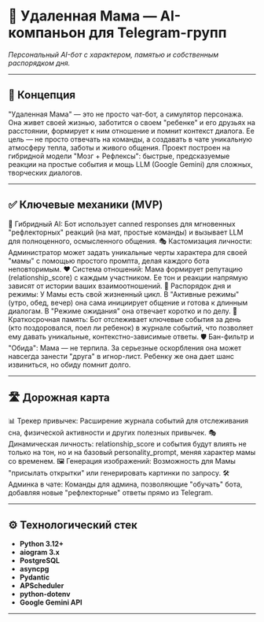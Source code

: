 # 🤱 Удаленная Мама — AI-компаньон для Telegram-групп

*Персональный AI-бот с характером, памятью и собственным распорядком дня.*

---

## 🧩 Концепция
"Удаленная Мама" — это не просто чат-бот, а симулятор персонажа. Она живет своей жизнью, заботится о своем "ребенке" и его друзьях на расстоянии, формирует к ним отношение и помнит контекст диалога. Ее цель — не просто отвечать на команды, а создавать в чате уникальную атмосферу тепла, заботы и живого общения.
Проект построен на гибридной модели "Мозг + Рефлексы": быстрые, предсказуемые реакции на простые события и мощь LLM (Google Gemini) для сложных, творческих диалогов.

---

## ✅ Ключевые механики (MVP)
🤖 Гибридный AI: Бот использует canned responses для мгновенных "рефлекторных" реакций (на мат, простые команды) и вызывает LLM для полноценного, осмысленного общения.
🎭 Кастомизация личности: Администратор может задать уникальные черты характера для своей "мамы" с помощью простого промпта, делая каждого бота неповторимым.
❤️ Система отношений: Мама формирует репутацию (relationship_score) с каждым участником. Ее тон и реакции напрямую зависят от истории ваших взаимоотношений.
📅 Распорядок дня и режимы: У Мамы есть свой жизненный цикл. В "Активные режимы" (утро, обед, вечер) она сама инициирует общение и готова к длинным диалогам. В "Режиме ожидания" она отвечает коротко и по делу.
🧠 Краткосрочная память: Бот отслеживает ключевые события за день (кто поздоровался, поел ли ребенок) в журнале событий, что позволяет ему давать уникальные, контекстно-зависимые ответы.
🛡️ Бан-фильтр и "Обида": Мама — не терпила. За серьезные оскорбления она может навсегда занести "друга" в игнор-лист. Ребенку же она дает шанс извиниться, но обиду помнит долго.

---

## 🛣️ Дорожная карта
📊 Трекер привычек: Расширение журнала событий для отслеживания сна, физической активности и других полезных привычек.
🎭 Динамическая личность: relationship_score и события будут влиять не только на тон, но и на базовый personality_prompt, меняя характер мамы со временем.
🖼️ Генерация изображений: Возможность для Мамы "присылать открытки" или генерировать картинки по запросу.
🛠️ Админка в чате: Команды для админа, позволяющие "обучать" бота, добавляя новые "рефлекторные" ответы прямо из Telegram.

---

## ⚙️ Технологический стек

- **Python 3.12+**
- **aiogram 3.x**
- **PostgreSQL**
- **asyncpg**
- **Pydantic**
- **APScheduler**
- **python-dotenv**
- **Google Gemini API**

---

